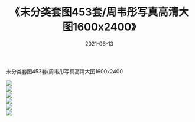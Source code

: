 ﻿---
layout: post
title:  《未分类套图453套/周韦彤写真高清大图1600x2400》
date:   2021-06-13
img: http://img.660000.xyz/Sharelink/网络美图/2021/未分类套图453套/周韦彤写真高清大图1600x2400/000.jpg
categories: [美女, 清纯, 唯美]
---

未分类套图453套/周韦彤写真高清大图1600x2400

 ![](http://img.660000.xyz/Sharelink/网络美图/2021/未分类套图453套/周韦彤写真高清大图1600x2400/001.jpg) <br>![](http://img.660000.xyz/Sharelink/网络美图/2021/未分类套图453套/周韦彤写真高清大图1600x2400/002.jpg) <br>![](http://img.660000.xyz/Sharelink/网络美图/2021/未分类套图453套/周韦彤写真高清大图1600x2400/003.jpg) <br>![](http://img.660000.xyz/Sharelink/网络美图/2021/未分类套图453套/周韦彤写真高清大图1600x2400/004.jpg) <br>![](http://img.660000.xyz/Sharelink/网络美图/2021/未分类套图453套/周韦彤写真高清大图1600x2400/005.jpg) <br>![](http://img.660000.xyz/Sharelink/网络美图/2021/未分类套图453套/周韦彤写真高清大图1600x2400/006.jpg) <br>
